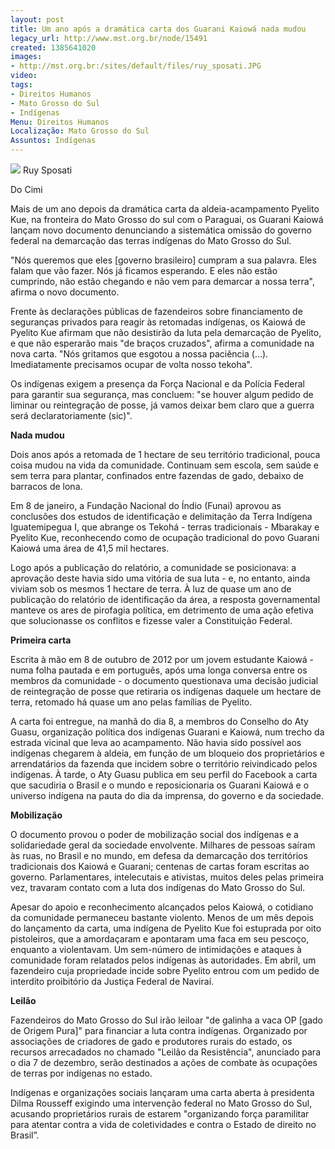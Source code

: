 ```yaml
---
layout: post
title: Um ano após a dramática carta dos Guarani Kaiowá nada mudou
legacy_url: http://www.mst.org.br/node/15491
created: 1385641020
images:
- http://mst.org.br:/sites/default/files/ruy_sposati.JPG
video: 
tags:
- Direitos Humanos
- Mato Grosso do Sul
- Indígenas
Menu: Direitos Humanos
Localização: Mato Grosso do Sul
Assuntos: Indígenas
---
```



![](/sites/default/files/ruy_sposati.JPG)
Ruy Sposati

Do Cimi

Mais de um ano depois da dramática carta da aldeia-acampamento Pyelito Kue, na fronteira do Mato Grosso do sul com o Paraguai, os Guarani Kaiowá lançam novo documento denunciando a sistemática omissão do governo federal na demarcação das terras indígenas do Mato Grosso do Sul.


"Nós queremos que eles [governo brasileiro] cumpram a sua palavra. Eles falam que vão fazer. Nós já ficamos esperando. E eles não estão cumprindo, não estão chegando e não vem para demarcar a nossa terra", afirma o novo documento.


Frente às declarações públicas de fazendeiros sobre financiamento de seguranças privados para reagir às retomadas indígenas, os Kaiowá de Pyelito Kue afirmam que não desistirão da luta pela demarcação de Pyelito, e que não esperarão mais "de braços cruzados", afirma a comunidade na nova carta. "Nós gritamos que esgotou a nossa paciência (...). Imediatamente precisamos ocupar de volta nosso tekoha".


Os indígenas exigem a presença da Força Nacional e da Polícia Federal para garantir sua segurança, mas concluem: "se houver algum pedido de liminar ou reintegração de posse, já vamos deixar bem claro que a guerra será declaratoriamente (sic)".


**Nada mudou**


Dois anos após a retomada de 1 hectare de seu território tradicional, pouca coisa mudou na vida da comunidade. Continuam sem escola, sem saúde e sem terra para plantar, confinados entre fazendas de gado, debaixo de barracos de lona.


Em 8 de janeiro, a Fundação Nacional do Índio (Funai) aprovou as conclusões dos estudos de identificação e delimitação da Terra Indígena Iguatemipegua I, que abrange os Tekohá - terras tradicionais - Mbarakay e Pyelito Kue, reconhecendo como de ocupação tradicional do povo Guarani Kaiowá uma área de 41,5 mil hectares.


Logo após a publicação do relatório, a comunidade se posicionava: a aprovação deste havia sido uma vitória de sua luta - e, no entanto, ainda viviam sob os mesmos 1 hectare de terra. À luz de quase um ano de publicação do relatório de identificação da área, a resposta governamental manteve os ares de pirofagia política, em detrimento de uma ação efetiva que solucionasse os conflitos e fizesse valer a Constituição Federal.


**Primeira carta**

Escrita à mão em 8 de outubro de 2012 por um jovem estudante Kaiowá - numa folha pautada e em português, após uma longa conversa entre os membros da comunidade - o documento questionava uma decisão judicial de reintegração de posse que retiraria os indígenas daquele um hectare de terra, retomado há quase um ano pelas famílias de Pyelito.


A carta foi entregue, na manhã do dia 8, a membros do Conselho do Aty Guasu, organização política dos indígenas Guarani e Kaiowá, num trecho da estrada vicinal que leva ao acampamento. Não havia sido possível aos indígenas chegarem à aldeia, em função de um bloqueio dos proprietários e arrendatários da fazenda que incidem sobre o território reivindicado pelos indígenas. À tarde, o Aty Guasu publica em seu perfil do Facebook a carta que sacudiria o Brasil e o mundo e reposicionaria os Guarani Kaiowá e o universo indígena na pauta do dia da imprensa, do governo e da sociedade.


**Mobilização**


O documento provou o poder de mobilização social dos indígenas e a solidariedade geral da sociedade envolvente. Milhares de pessoas saíram às ruas, no Brasil e no mundo, em defesa da demarcação dos territórios tradicionais dos Kaiowá e Guarani; centenas de cartas foram escritas ao governo. Parlamentares, intelecutais e ativistas, muitos deles pelas primeira vez, travaram contato com a luta dos indígenas do Mato Grosso do Sul.


Apesar do apoio e reconhecimento alcançados pelos Kaiowá, o cotidiano da comunidade permaneceu bastante violento. Menos de um mês depois do lançamento da carta, uma indígena de Pyelito Kue foi estuprada por oito pistoleiros, que a amordaçaram e apontaram uma faca em seu pescoço, enquanto a violentavam. Um sem-número de intimidações e ataques à comunidade foram relatados pelos indígenas às autoridades. Em abril, um fazendeiro cuja propriedade incide sobre Pyelito entrou com um pedido de interdito proibitório da Justiça Federal de Naviraí.


**Leilão**


Fazendeiros do Mato Grosso do Sul irão leiloar "de galinha a vaca OP [gado de Origem Pura]" para financiar a luta contra indígenas. Organizado por associações de criadores de gado e produtores rurais do estado, os recursos arrecadados no chamado "Leilão da Resistência", anunciado para o dia 7 de dezembro, serão destinados a ações de combate às ocupações de terras por indígenas no estado.


Indígenas e organizações sociais lançaram uma carta aberta à presidenta Dilma Rousseff exigindo uma intervenção federal no Mato Grosso do Sul, acusando proprietários rurais de estarem "organizando força paramilitar para atentar contra a vida de coletividades e contra o Estado de direito no Brasil”.
